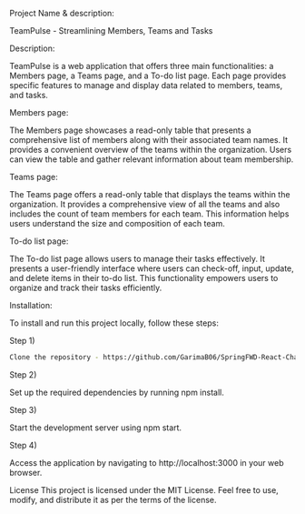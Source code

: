 Project Name & description: 

TeamPulse - Streamlining Members, Teams and Tasks

Description: 

TeamPulse is a web application that offers three main functionalities: a Members page, a Teams page, and a To-do list page. Each page provides specific features to manage and display data related to members, teams, and tasks.

Members page: 

The Members page showcases a read-only table that presents a comprehensive list of members along with their associated team names. It provides a convenient overview of the teams within the organization. Users can view the table and gather relevant information about team membership.

Teams page:

The Teams page offers a read-only table that displays the teams within the organization. It provides a comprehensive view of all the teams and also includes the count of team members for each team. This information helps users understand the size and composition of each team.

To-do list page:

The To-do list page allows users to manage their tasks effectively. It presents a user-friendly interface where users can check-off, input, update, and delete items in their to-do list. This functionality empowers users to organize and track their tasks efficiently.

Installation:

To install and run this project locally, follow these steps:

Step 1) 
```sh
Clone the repository - https://github.com/GarimaB06/SpringFWD-React-Challenge.git
```
Step 2) 

Set up the required dependencies by running npm install.

Step 3) 

Start the development server using npm start. 

Step 4) 

Access the application by navigating to http://localhost:3000 in your web browser.

License
This project is licensed under the MIT License. Feel free to use, modify, and distribute it as per the terms of the license.
